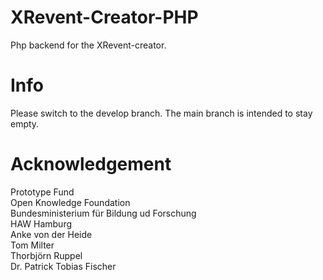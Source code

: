 # XRevent-Creator-PHP
Php backend for the XRevent-creator.

# Info
Please switch to the develop branch. The main branch is intended to stay empty.

# Acknowledgement
Prototype Fund<br/>
Open Knowledge Foundation<br/>
Bundesministerium für Bildung ud Forschung<br/>
HAW Hamburg<br/>
Anke von der Heide<br/>
Tom Milter<br/>
Thorbjörn Ruppel<br/>
Dr. Patrick Tobias Fischer<br/>
